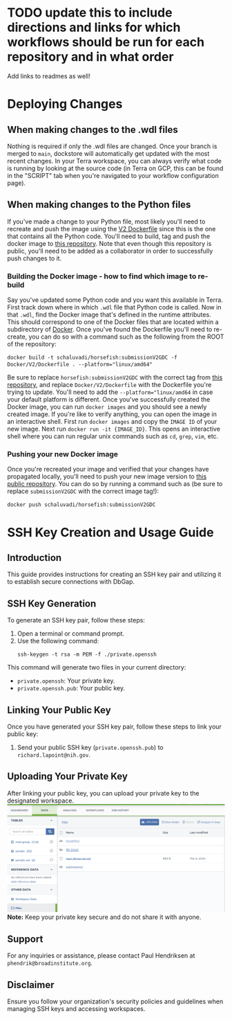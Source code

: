 # TODO update this to include directions and links for which workflows should be run for each repository and in what order 
Add links to readmes as well! 

# Deploying Changes
## When making changes to the .wdl files
Nothing is required if only the .wdl files are changed. Once your branch is merged to `main`, dockstore will automatically get updated with the most recent changes. In your Terra workspace, you can always verify what code is running by looking at the source code (in Terra on GCP, this can be found in the "SCRIPT" tab when you're navigated to your workflow configuration page). 

## When making changes to the Python files
If you've made a change to your Python file, most likely you'll need to recreate and push the image using the [V2 Dockerfile](Docker/V2/Dockerfile) since this is the one that contains all the Python code. You'll need to build, tag and push the docker image to [this repository](https://hub.docker.com/r/schaluvadi/horsefish/tags). Note that even though this repository is public, you'll need to be added as a collaborator in order to successfully push changes to it. 

### Building the Docker image - how to find which image to re-build
Say you've updated some Python code and you want this available in Terra. First track down where in which `.wdl` file that Python code is called. Now in that `.wdl`, find the Docker image that's defined in the runtime attributes. This should correspond to one of the Docker files that are located within a subdirectory of [Docker](Docker). Once you've found the Dockerfile you'll need to re-create, you can do so with a command such as the following from the ROOT of the repository: 
```commandline
docker build -t schaluvadi/horsefish:submissionV2GDC -f Docker/V2/Dockerfile . --platform="linux/amd64"
```
Be sure to replace `horsefish:submissionV2GDC` with the correct tag from [this repository](https://hub.docker.com/r/schaluvadi/horsefish/tags), and replace `Docker/V2/Dockerfile` with the Dockerfile you're trying to update. You'll need to add the `--platform="linux/amd64`  in case your default platform is different. 
Once you've successfully created the Docker image, you can run `docker images` and you should see a newly created image. If you're like to verify anything, you can open the image in an interactive shell. First run `docker images` and copy the `IMAGE ID` of your new image. Next run `docker run -it {IMAGE_ID}`. This opens an interactive shell where you can run regular unix commands such as `cd`, `grep`, `vim`, etc.

### Pushing your new Docker image
Once you're recreated your image and verified that your changes have propagated locally, you'll need to push your new image version to [this public repository](https://hub.docker.com/r/schaluvadi/horsefish/tags).
You can do so by running a command such as (be sure to replace `submissionV2GDC` with the correct image tag!): 
```
docker push schaluvadi/horsefish:submissionV2GDC
```

# SSH Key Creation and Usage Guide

## Introduction
This guide provides instructions for creating an SSH key pair and utilizing it to establish secure connections with DbGap.

## SSH Key Generation
To generate an SSH key pair, follow these steps:
1. Open a terminal or command prompt.
2. Use the following command:
    ```
    ssh-keygen -t rsa -m PEM -f ./private.openssh
    ```
This command will generate two files in your current directory:
- `private.openssh`: Your private key.
- `private.openssh.pub`: Your public key.

## Linking Your Public Key
Once you have generated your SSH key pair, follow these steps to link your public key:
1. Send your public SSH key (`private.openssh.pub`) to `richard.lapoint@nih.gov`.

## Uploading Your Private Key
After linking your public key, you can upload your private key to the designated workspace.
![Updating key in Terra](images/key_upload.png)
**Note:** Keep your private key secure and do not share it with anyone.

## Support
For any inquiries or assistance, please contact Paul Hendriksen at `phendrik@broadinstitute.org`.

## Disclaimer
Ensure you follow your organization's security policies and guidelines when managing SSH keys and accessing workspaces.
